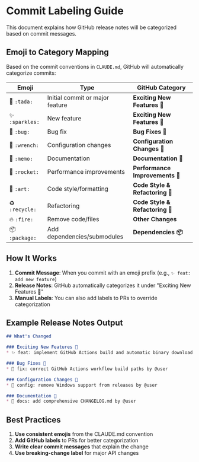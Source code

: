 # Commit Labeling Guide

This document explains how GitHub release notes will be categorized based on commit messages.

## Emoji to Category Mapping

Based on the commit conventions in `CLAUDE.md`, GitHub will automatically categorize commits:

| Emoji | Type | GitHub Category |
|-------|------|----------------|
| 🎉 `:tada:` | Initial commit or major feature | **Exciting New Features 🎉** |
| ✨ `:sparkles:` | New feature | **Exciting New Features 🎉** |
| 🐛 `:bug:` | Bug fix | **Bug Fixes 🐛** |
| 🔧 `:wrench:` | Configuration changes | **Configuration Changes 🔧** |
| 📝 `:memo:` | Documentation | **Documentation 📝** |
| 🚀 `:rocket:` | Performance improvements | **Performance Improvements 🚀** |
| 🎨 `:art:` | Code style/formatting | **Code Style & Refactoring 🎨** |
| ♻️ `:recycle:` | Refactoring | **Code Style & Refactoring 🎨** |
| 🔥 `:fire:` | Remove code/files | **Other Changes** |
| 📦 `:package:` | Add dependencies/submodules | **Dependencies 📦** |

## How It Works

1. **Commit Message**: When you commit with an emoji prefix (e.g., `✨ feat: add new feature`)
2. **Release Notes**: GitHub automatically categorizes it under "Exciting New Features 🎉"
3. **Manual Labels**: You can also add labels to PRs to override categorization

## Example Release Notes Output

```markdown
## What's Changed

### Exciting New Features 🎉
* ✨ feat: implement GitHub Actions build and automatic binary download by @user

### Bug Fixes 🐛
* 🐛 fix: correct GitHub Actions workflow build paths by @user

### Configuration Changes 🔧
* 🔧 config: remove Windows support from releases by @user

### Documentation 📝
* 📝 docs: add comprehensive CHANGELOG.md by @user
```

## Best Practices

1. **Use consistent emojis** from the CLAUDE.md convention
2. **Add GitHub labels** to PRs for better categorization
3. **Write clear commit messages** that explain the change
4. **Use breaking-change label** for major API changes